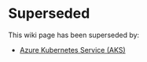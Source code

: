 # Superseded

This wiki page has been superseded by:

- [Azure Kubernetes Service (AKS)](Deploy-to-Azure-Kubernetes-Service-(AKS))
